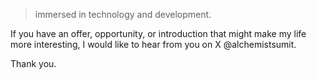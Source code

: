 > immersed in technology and development.

If you have an offer, opportunity, or introduction that might make my life more interesting, I would like to hear from you on X @alchemistsumit.

Thank you.